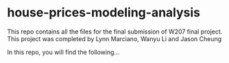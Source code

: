 # house-prices-modeling-analysis

This repo contains all the files for the final submission of W207 final project. 
This project was completed by Lynn Marciano, Wanyu Li and Jason Cheung

In this repo, you will find the following...
